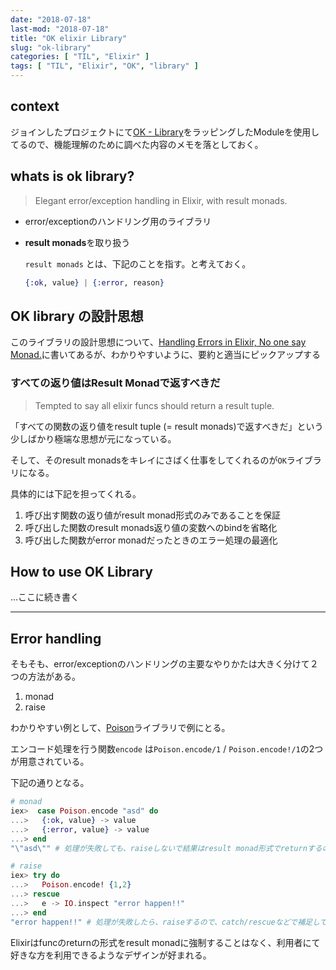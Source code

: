 ```yaml
---
date: "2018-07-18"
last-mod: "2018-07-18"
title: "OK elixir Library"
slug: "ok-library"
categories: [ "TIL", "Elixir" ]
tags: [ "TIL", "Elixir", "OK", "library" ]
---
```


## context

ジョインしたプロジェクトにて[OK - Library](https://github.com/CrowdHailer/OK)をラッピングしたModuleを使用してるので、機能理解のために調べた内容のメモを落としておく。


## whats is ok library?

> Elegant error/exception handling in Elixir, with result monads.

- error/exceptionのハンドリング用のライブラリ
- **result monads**を取り扱う

  `result monads` とは、下記のことを指す。と考えておく。

  ```elixir
  {:ok, value} | {:error, reason}
  ```


## OK library の設計思想

このライブラリの設計思想について、[Handling Errors in Elixir, No one say Monad.](http://insights.workshop14.io/2015/10/18/handling-errors-in-elixir-no-one-say-monad.html)に書いてあるが、わかりやすいように、要約と適当にピックアップする


### すべての返り値はResult Monadで返すべきだ

> Tempted to say all elixir funcs should return a result tuple. 

「すべての関数の返り値をresult tuple (= result monads)で返すべきだ」という少しばかり極端な思想が元になっている。

そして、そのresult monadsをキレイにさばく仕事をしてくれるのが`OK`ライブラリになる。

具体的には下記を担ってくれる。
1. 呼び出す関数の返り値がresult monad形式のみであることを保証
2. 呼び出した関数のresult monads返り値の変数へのbindを省略化
3. 呼び出した関数がerror monadだったときのエラー処理の最適化

## How to use OK Library
...ここに続き書く


---

## Error handling

そもそも、error/exceptionのハンドリングの主要なやりかたは大きく分けて２つの方法がある。

1. monad
2. raise

わかりやすい例として、[Poison](https://github.com/devinus/poison)ライブラリで例にとる。

エンコード処理を行う関数`encode` は`Poison.encode/1` / `Poison.encode!/1`の2つが用意されている。

下記の通りとなる。

```elixir
# monad
iex>  case Poison.encode "asd" do
...>   {:ok, value} -> value
...>   {:error, value} -> value
...> end
"\"asd\"" # 処理が失敗しても、raiseしないで結果はresult monad形式でreturnするので、その結果をpattern-matchなどで補足して処理を分岐する

# raise
iex> try do
...>   Poison.encode! {1,2}
...> rescue
...>   e -> IO.inspect "error happen!!"
...> end
"error happen!!" # 処理が失敗したら、raiseするので、catch/rescueなどで補足して処理を分岐する
```

Elixirはfuncのreturnの形式をresult monadに強制することはなく、利用者にて好きな方を利用できるようなデザインが好まれる。
